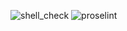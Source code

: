 ![shell_check](https://github.com/carpdiem/carpdiem.github.io/workflows/shell_check/badge.svg)
![proselint](https://github.com/carpdiem/carpdiem.github.io/workflows/proselint/badge.svg)
